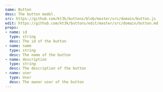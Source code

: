 ```yaml
---
name: Button
desc: The button model.
src: https://github.com/kt3k/buttons/blob/master/src/domain/button.js
edit: https://github.com/kt3k/buttons/edit/master/src/domain/button.md
props:
- name: id
  type: string
  desc: The id of the button
- name: name
  type: string
  desc: The name of the button
- name: description
  type: string
  desc: The description of the button
- name: user
  type: User
  desc: The owner user of the button
---
```

